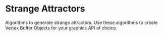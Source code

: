 # Strange Attractors

Algorithms to generate strange attractors. Use these algorithms to create Vertex Buffer Objects for your graphics API of choice.